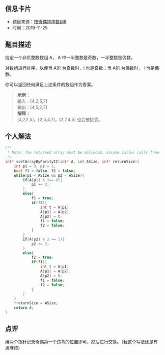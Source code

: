 ## 信息卡片
* 题目来源：[按奇偶排序数组II](https://leetcode-cn.com/problems/sort-array-by-parity-ii/)
* 时间：2019-11-25



## 题目描述
给定一个非负整数数组 A， A 中一半整数是奇数，一半整数是偶数。

对数组进行排序，以便当 A[i] 为奇数时，i 也是奇数；当 A[i] 为偶数时， i 也是偶数。

你可以返回任何满足上述条件的数组作为答案。

>**示例：** <br>
输入：[4,2,5,7] <br>
输出：[4,5,2,7] <br>
>**解释：** <br>
[4,7,2,5]，[2,5,4,7]，[2,7,4,5] 也会被接受。


## 个人解法
```c
/**
 * Note: The returned array must be malloced, assume caller calls free().
 */
int* sortArrayByParityII(int* A, int ASize, int* returnSize){
    int p1 = 0, p2 = 1;
    bool f1 = false, f2 = false;
    while(p1 < ASize && p2 < ASize){
        if(A[p1] % 2== 0){
            p1 += 2;
        }
        else{
            f1 = true;
            if(f2){
                int t = A[p1];
                A[p1] = A[p2];
                A[p2] = t;
                f1 = false;
                f2 = false;
            }
        }
        if(A[p2] % 2 == 1){
            p2 += 2;
        }
        else{
            f2 = true;
            if(f1){
                int t = A[p1];
                A[p1] = A[p2];
                A[p2] = t;
                f1 = false;
                f2 = false;
            }
        }
    }
    *returnSize = ASize;
    return A;
}
``` 



## 点评
用两个指针记录奇偶第一个违背的位置即可，然后进行交换。（我这个写法还是有点麻烦）
